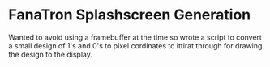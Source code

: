 # FanaTron Splashscreen Generation

Wanted to avoid using a framebuffer at the time so wrote a script to convert a small design of 1's and 0's to pixel cordinates to ittirat through for drawing the design to the display. 